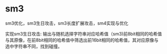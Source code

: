 # sm3
sm3优化，sm3生日攻击，sm3长度扩展攻击，sm4实现与优化

实现sm3生日攻击:
输出与随机选择字符串对应哈希值（sm3)前8bit相同的哈希值与其原像，在前8bit相同的哈希值中筛选出前16bit相同的哈希值，其对应原像与选中字符串不同，找到碰撞。
